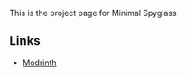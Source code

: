 This is the project page for Minimal Spyglass

## Links
- [Modrinth](https://modrinth.com/resourcepack/minimal-spyglass)